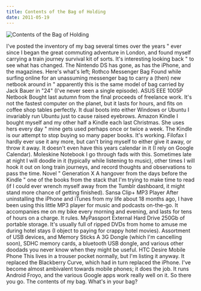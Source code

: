 ```yaml
---
title: Contents of the Bag of Holding
date: 2011-05-19
---
```


![Contents of the Bag of Holding](https://source.unsplash.com/7QCBakMyDCE/1600x900)

I've posted the inventory of my bag several times over the years " ever since I began the great commuting adventure in London, and found myself carrying a train journey survival kit of sorts. It's interesting looking back " to see what has changed. The Nintendo DS has gone, as has the iPhone, and the magazines. Here's what's left; Rothco Messenger Bag Found while surfing online for an unassuming messenger bag to carry a (then) new netbook around in " apparently this is the same model of bag carried by Jack Bauer in "24" (I've never seen a single episode). ASUS EEE 1005P Netbook Bought last autumn from the final proceeds of freelance work. It's not the fastest computer on the planet, but it lasts for hours, and fits on coffee shop tables perfectly. It dual boots into either Windows or Ubuntu I invariably run Ubuntu just to cause raised eyebrows. Amazon Kindle I bought myself and my other half a Kindle each last Christmas. She uses hers every day " mine gets used perhaps once or twice a week. The Kindle is our attempt to stop buying so many paper books. It's working. Filofax I hardly ever use it any more, but can't bring myself to either give it away, or throw it away. It doesn't even have this years calendar in it (I rely on Google Calendar). Moleskine Notebook I go through fads with this. Sometimes late at night I will doodle in it (typically while listening to music), other times I will hook it out on long train journeys, and record thoughts and observations to pass the time. Novel " Generation X A hangover from the days before the Kindle " one of the books from the stack that I'm trying to make time to read (if I could ever wrench myself away from the Tumblr dashboard, it might stand more chance of getting finished). Sansa Clip+ MP3 Player After uninstalling the iPhone and iTunes from my life about 18 months ago, I have been using this little MP3 player for music and podcasts on-the-go. It accompanies me on my bike every morning and evening, and lasts for tens of hours on a charge. It rules. MyPassport External Hard Drive 250Gb of portable storage. It's usually full of ripped DVDs from home to amuse me during hotel stays (I object to paying for crappy hotel movies). Assortment of USB devices, and Memory Sticks A 3G Dongle (which I'm cancelling soon), SDHC memory cards, a bluetooth USB dongle, and various other doodads you never know when they might be useful. HTC Desire Mobile Phone This lives in a trouser pocket normally, but I'm listing it anyway. It replaced the Blackberry Curve, which had in turn replaced the iPhone. I've become almost ambivalent towards mobile phones; it does the job. It runs Android Froyo, and the various Google apps work really well on it. So there you go. The contents of my bag. What's in your bag?